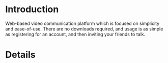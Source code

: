 # Introduction #

Web-based video communication platform which is focused on simplicity and ease-of-use. There are no downloads required, and usage is as simple as registering for an account, and then inviting your friends to talk.


# Details #